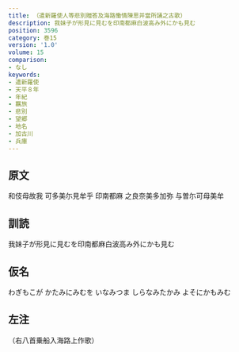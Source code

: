 ```yaml
---
title: （遣新羅使人等悲別贈答及海路慟情陳思并當所誦之古歌）
description: 我妹子が形見に見むを印南都麻白波高み外にかも見む
position: 3596
category: 巻15
version: '1.0'
volume: 15
comparison:
- なし
keywords:
- 遣新羅使
- 天平８年
- 年紀
- 羈旅
- 悲別
- 望郷
- 地名
- 加古川
- 兵庫
---
```


## 原文

和伎母故我 可多美尓見牟乎 印南都麻 之良奈美多加弥 与曽尓可母美牟

## 訓読

我妹子が形見に見むを印南都麻白波高み外にかも見む

## 仮名

わぎもこが かたみにみむを いなみつま しらなみたかみ よそにかもみむ

## 左注

（右八首乗船入海路上作歌）
